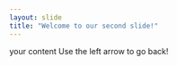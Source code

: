 ```yaml
---
layout: slide
title: "Welcome to our second slide!"
---
```

your content
Use the left arrow to go back!
